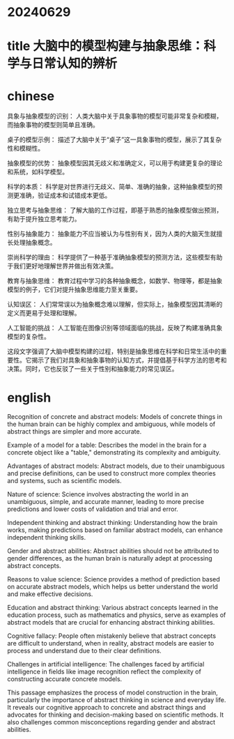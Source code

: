 
# 20240629

# title 大脑中的模型构建与抽象思维：科学与日常认知的辨析

# chinese 

具象与抽象模型的识别： 人类大脑中关于具象事物的模型可能非常复杂和模糊，而抽象事物的模型则简单且准确。

桌子的模型示例： 描述了大脑中关于“桌子”这一具象事物的模型，展示了其复杂性和模糊性。

抽象模型的优势： 抽象模型因其无歧义和准确定义，可以用于构建更复杂的理论和系统，如科学模型。

科学的本质： 科学是对世界进行无歧义、简单、准确的抽象，这种抽象模型的预测更准确，验证成本和试错成本更低。

独立思考与抽象思维： 了解大脑的工作过程，即基于熟悉的抽象模型做出预测，有助于提升独立思考能力。

性别与抽象能力： 抽象能力不应当被认为与性别有关，因为人类的大脑天生就擅长处理抽象概念。

崇尚科学的理由： 科学提供了一种基于准确抽象模型的预测方法，这些模型有助于我们更好地理解世界并做出有效决策。

教育与抽象思维： 教育过程中学习的各种抽象概念，如数学、物理等，都是抽象模型的例子，它们对提升抽象思维能力至关重要。

认知误区： 人们常常误以为抽象概念难以理解，但实际上，抽象模型因其清晰的定义而更易于处理和理解。

人工智能的挑战： 人工智能在图像识别等领域面临的挑战，反映了构建准确具象模型的复杂性。

这段文字强调了大脑中模型构建的过程，特别是抽象思维在科学和日常生活中的重要性。它揭示了我们对具象和抽象事物的认知方式，并提倡基于科学方法的思考和决策。同时，它也反驳了一些关于性别和抽象能力的常见误区。

# english
Recognition of concrete and abstract models: Models of concrete things in the human brain can be highly complex and ambiguous, while models of abstract things are simpler and more accurate.

Example of a model for a table: Describes the model in the brain for a concrete object like a "table," demonstrating its complexity and ambiguity.

Advantages of abstract models: Abstract models, due to their unambiguous and precise definitions, can be used to construct more complex theories and systems, such as scientific models.

Nature of science: Science involves abstracting the world in an unambiguous, simple, and accurate manner, leading to more precise predictions and lower costs of validation and trial and error.

Independent thinking and abstract thinking: Understanding how the brain works, making predictions based on familiar abstract models, can enhance independent thinking skills.

Gender and abstract abilities: Abstract abilities should not be attributed to gender differences, as the human brain is naturally adept at processing abstract concepts.

Reasons to value science: Science provides a method of prediction based on accurate abstract models, which helps us better understand the world and make effective decisions.

Education and abstract thinking: Various abstract concepts learned in the education process, such as mathematics and physics, serve as examples of abstract models that are crucial for enhancing abstract thinking abilities.

Cognitive fallacy: People often mistakenly believe that abstract concepts are difficult to understand, when in reality, abstract models are easier to process and understand due to their clear definitions.

Challenges in artificial intelligence: The challenges faced by artificial intelligence in fields like image recognition reflect the complexity of constructing accurate concrete models.

This passage emphasizes the process of model construction in the brain, particularly the importance of abstract thinking in science and everyday life. It reveals our cognitive approach to concrete and abstract things and advocates for thinking and decision-making based on scientific methods. It also challenges common misconceptions regarding gender and abstract abilities.

